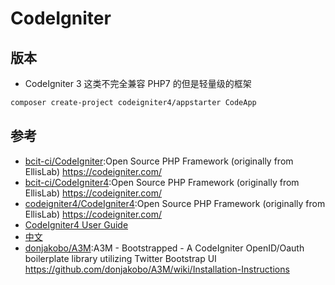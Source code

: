 # CodeIgniter

## 版本

* CodeIgniter 3 这类不完全兼容 PHP7 的但是轻量级的框架

```sh
composer create-project codeigniter4/appstarter CodeApp
```

## 参考

* [bcit-ci/CodeIgniter](https://github.com/bcit-ci/CodeIgniter):Open Source PHP Framework (originally from EllisLab) <https://codeigniter.com/>
* [bcit-ci/CodeIgniter4](https://github.com/bcit-ci/CodeIgniter4):Open Source PHP Framework (originally from EllisLab) https://codeigniter.com/
* [codeigniter4/CodeIgniter4](https://github.com/codeigniter4/CodeIgniter4):Open Source PHP Framework (originally from EllisLab) https://codeigniter.com/
* [CodeIgniter4 User Guide](https://bcit-ci.github.io/CodeIgniter4/)
* [中文](http://codeigniter.org.cn/user_guide/general/welcome.html)
* [donjakobo/A3M](https://github.com/donjakobo/A3M):A3M - Bootstrapped - A CodeIgniter OpenID/Oauth boilerplate library utilizing Twitter Bootstrap UI https://github.com/donjakobo/A3M/wiki/Installation-Instructions
